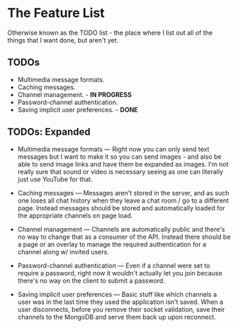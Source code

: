 # The Feature List

Otherwise known as the TODO list - the place where I list out all of the things
that I want done, but aren't yet.

## TODOs

* Multimedia message formats.
* Caching messages.
* Channel management.               - **IN PROGRESS**
* Password-channel authentication.
* Saving implicit user preferences. - **DONE**

## TODOs: Expanded

* Multimedia message formats &mdash; Right now you can only send text messages
  but I want to make it so you can send images - and also be able to send image
  links and have them be expanded as images. I'm not really sure that sound or
  video is necessary seeing as one can literally just use YouTube for that.

* Caching messages &mdash; Messages aren't stored in the server, and as such one
  loses all chat history when they leave a chat room / go to a different page.
  Instead messages should be stored and automatically loaded for the appropriate
  channels on page load.

* Channel management &mdash; Channels are automatically public and there's no
  way to change that as a consumer of the API. Instead there should be a page or
  an overlay to manage the required authentication for a channel along w/
  invited users.

* Password-channel authentication &mdash; Even if a channel were set to require
  a password, right now it wouldn't actually let you join because there's no way
  on the client to submit a password.

* Saving implicit user preferences &mdash; Basic stuff like which channels a
  user was in the last time they used the application isn't saved. When a user
  disconnects, before you remove their socket validation, save their channels to
  the MongoDB and serve them back up upon reconnect.
